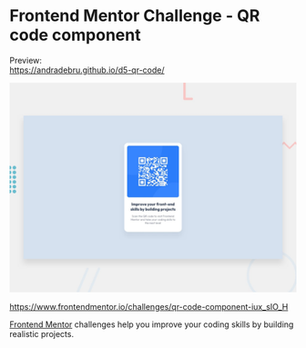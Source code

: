 # Frontend Mentor Challenge - QR code component
Preview: <br/>
https://andradebru.github.io/d5-qr-code/


![Design preview for the QR code component coding challenge](./design/desktop-preview.jpg)

https://www.frontendmentor.io/challenges/qr-code-component-iux_sIO_H

[Frontend Mentor](https://www.frontendmentor.io) challenges help you improve your coding skills by building realistic projects.

